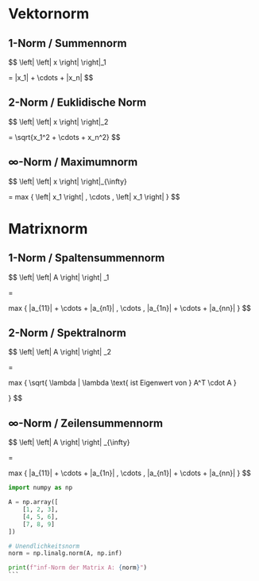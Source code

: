# Vektornorm

## 1-Norm / Summennorm
$$
\left|
\left|
x
\right|
\right|_1

=
|x_1| + \cdots + |x_n|
$$
## 2-Norm / Euklidische Norm
$$
\left|
\left|
x
\right|
\right|_2

=
\sqrt{x_1^2 + \cdots + x_n^2}
$$
## $\infty$-Norm / Maximumnorm
$$
\left|
\left|
x
\right|
\right|_{\infty}

=
max
\{
\left|
x_1
\right|
,
\cdots
,
\left|
x_1
\right|
\}
$$

# Matrixnorm

## 1-Norm / Spaltensummennorm
$$
\left|
\left|
A
\right|
\right|
_1

=

max
\{
|a_{11}| + \cdots + |a_{n1}|
,
\cdots
,
|a_{1n}| + \cdots + |a_{nn}|
\}
$$
## 2-Norm / Spektralnorm
$$
\left|
\left|
A
\right|
\right|
_2

=

max
\{
\sqrt{
\lambda
| \lambda
\text{ ist Eigenwert von }
A^T \cdot A
}

\}
$$
## $\infty$-Norm / Zeilensummennorm
$$
\left|
\left|
A
\right|
\right|
_{\infty}

=

max
\{
|a_{11}| + \cdots + |a_{1n}|
,
\cdots
,
|a_{n1}| + \cdots + |a_{nn}|
\}
$$

````python
import numpy as np

A = np.array([
	[1, 2, 3],
	[4, 5, 6],
	[7, 8, 9]
])

# Unendlichkeitsnorm
norm = np.linalg.norm(A, np.inf)

print(f"inf-Norm der Matrix A: {norm}")
```